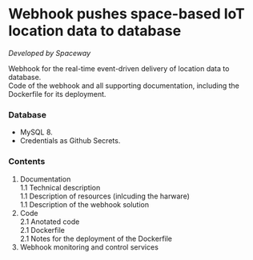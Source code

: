 # Webhook pushes space-based IoT location data to database
*Developed by Spaceway*

Webhook for the real-time event-driven delivery of location data to database.   
Code of the webhook and all supporting documentation, including the Dockerfile for its deployment.

### Database  
+ MySQL 8.
+ Credentials as Github Secrets.

### Contents  
1. Documentation  
 1.1 Technical description  
 1.1 Description of resources (inlcuding the harware)  
 1.1 Description of the webhook solution  
2. Code  
2.1 Anotated code  
2.1 Dockerfile  
2.1 Notes for the deployment of the Dockerfile  
3. Webhook monitoring and control services  


